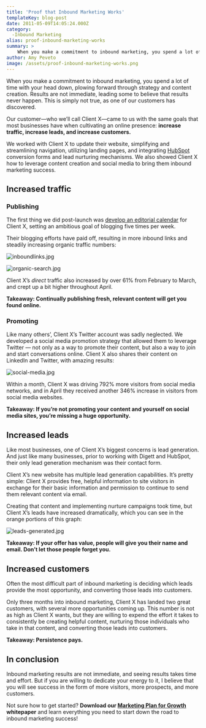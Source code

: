 ```yaml
---
title: 'Proof that Inbound Marketing Works'
templateKey: blog-post
date: 2011-05-09T14:05:24.000Z
category: 
  -Inbound Marketing
alias: proof-inbound-marketing-works
summary: > 
  	When you make a commitment to inbound marketing, you spend a lot of time with your head down, plowing forward through strategy and content creation. Results are not immediate, leading some to believe that results never happen. This is simply not true, as one of our customers has discovered.
author: Amy Peveto
image: /assets/proof-inbound-marketing-works.png
---
```


When you make a commitment to inbound marketing, you spend a lot of time with your head down, plowing forward through strategy and content creation. Results are not immediate, leading some to believe that results never happen. This is simply not true, as one of our customers has discovered.

Our customer—who we’ll call Client X—came to us with the same goals that most businesses have when cultivating an online presence: **increase traffic, increase leads, and increase customers.**

We worked with Client X to update their website, simplifying and streamlining navigation, utilizing landing pages, and integrating [HubSpot](http://www.hubspot.com/) conversion forms and lead nurturing mechanisms. We also showed Client X how to leverage content creation and social media to bring them inbound marketing success.

Increased traffic
-----------------

### Publishing

The first thing we did post-launch was [develop an editorial calendar](http://www.digett.com/blog/02/23/2011/how-create-editorial-calendar) for Client X, setting an ambitious goal of blogging five times per week.

Their blogging efforts have paid off, resulting in more inbound links and steadily increasing organic traffic numbers:

![inboundlinks.jpg](/assets/inboundlinks.jpg)

![organic-search.jpg](/assets/organic-search.jpg)

Client X’s _direct_ traffic also increased by over 61% from February to March, and crept up a bit higher throughout April.

**Takeaway: Continually publishing fresh, relevant content will get you found online.**

### Promoting

Like many others’, Client X’s Twitter account was sadly neglected. We developed a social media promotion strategy that allowed them to leverage Twitter — not only as a way to promote their content, but also a way to join and start conversations online. Client X also shares their content on LinkedIn and Twitter, with amazing results:

![social-media.jpg](/assets/social-media.jpg)

Within a month, Client X was driving 792% more visitors from social media networks, and in April they received another 346% increase in visitors from social media websites.

**Takeaway: If you’re not promoting your content and yourself on social media sites, you’re missing a huge opportunity.**

Increased leads
---------------

Like most businesses, one of Client X’s biggest concerns is lead generation. And just like many businesses, prior to working with Digett and HubSpot, their only lead generation mechanism was their contact form.

Client X’s new website has multiple lead generation capabilities. It’s pretty simple: Client X provides free, helpful information to site visitors in exchange for their basic information and permission to continue to send them relevant content via email.

Creating that content and implementing nurture campaigns took time, but Client X’s leads have increased dramatically, which you can see in the orange portions of this graph:

![leads-generated.jpg](/assets/leads-generated.jpg)

**Takeaway: If your offer has value, people will give you their name and email. Don’t let those people forget you.**

Increased customers
-------------------

Often the most difficult part of inbound marketing is deciding which leads provide the most opportunity, and converting those leads into customers.

Only three months into inbound marketing, Client X has landed two great customers, with several more opportunities coming up. This number is not as high as Client X wants, but they are willing to expend the effort it takes to consistently be creating helpful content, nurturing those individuals who take in that content, and converting those leads into customers.

**Takeaway: Persistence pays.**

In conclusion
-------------

Inbound marketing results are not immediate, and seeing results takes time and effort. But if you are willing to dedicate your energy to it, I believe that you will see success in the form of more visitors, more prospects, and more customers.

Not sure how to get started? **Download our [Marketing Plan for Growth](http://www.digett.com/marketing-plan-growth) whitepaper** and learn everything you need to start down the road to inbound marketing success!